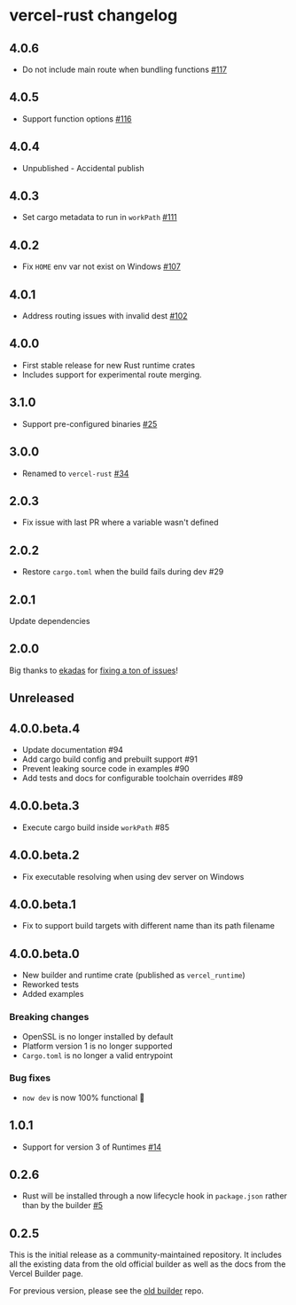 # vercel-rust changelog

## 4.0.6

- Do not include main route when bundling functions [#117](https://github.com/vercel-community/rust/pull/117)

## 4.0.5

- Support function options [#116](https://github.com/vercel-community/rust/pull/116)

## 4.0.4

- Unpublished - Accidental publish

## 4.0.3

- Set cargo metadata to run in `workPath` [#111](https://github.com/vercel-community/rust/pull/111)

## 4.0.2

- Fix `HOME` env var not exist on Windows [#107](https://github.com/vercel-community/rust/pull/107)

## 4.0.1

- Address routing issues with invalid dest [#102](https://github.com/vercel-community/rust/pull/102)

## 4.0.0

- First stable release for new Rust runtime crates
- Includes support for experimental route merging.

## 3.1.0

- Support pre-configured binaries [#25](https://github.com/mike-engel/vercel-rust/pull/25)

## 3.0.0

- Renamed to `vercel-rust` [#34](https://github.com/mike-engel/vercel-rust/pull/34)

## 2.0.3

- Fix issue with last PR where a variable wasn't defined

## 2.0.2

- Restore `cargo.toml` when the build fails during dev #29

## 2.0.1

Update dependencies

## 2.0.0

Big thanks to [ekadas](https://github.com/ekadas) for [fixing a ton of issues](https://github.com/mike-engel/vercel-rust/pull/19)!

## Unreleased

## 4.0.0.beta.4

- Update documentation #94
- Add cargo build config and prebuilt support #91
- Prevent leaking source code in examples #90
- Add tests and docs for configurable toolchain overrides #89

## 4.0.0.beta.3

- Execute cargo build inside `workPath` #85

## 4.0.0.beta.2

- Fix executable resolving when using dev server on Windows

## 4.0.0.beta.1

- Fix to support build targets with different name than its path filename

## 4.0.0.beta.0

- New builder and runtime crate (published as `vercel_runtime`)
- Reworked tests
- Added examples

### Breaking changes

- OpenSSL is no longer installed by default
- Platform version 1 is no longer supported
- `Cargo.toml` is no longer a valid entrypoint

### Bug fixes

- `now dev` is now 100% functional :tada:

## 1.0.1

- Support for version 3 of Runtimes [#14](https://github.com/mike-engel/vercel-rust/pull/14)

## 0.2.6

- Rust will be installed through a now lifecycle hook in `package.json` rather than by the builder [#5](https://github.com/mike-engel/vercel-rust/pull/5)

## 0.2.5

This is the initial release as a community-maintained repository. It includes all the existing data from the old official builder as well as the docs from the Vercel Builder page.

For previous version, please see the [old builder](https://github.com/vercel/now-builders) repo.
